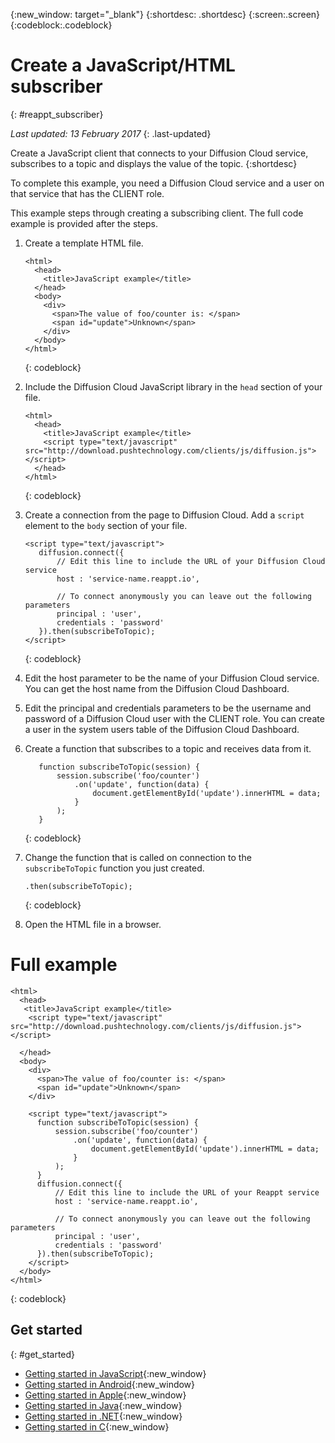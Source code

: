 {:new_window: target="_blank"}
{:shortdesc: .shortdesc}
{:screen:.screen}
{:codeblock:.codeblock}


# Create a JavaScript/HTML subscriber
{: #reappt_subscriber}

*Last updated: 13 February 2017*
{: .last-updated}


Create a JavaScript client that connects to your Diffusion Cloud service, subscribes to a topic and displays the value of the topic.
{:shortdesc}


To complete this example, you need a Diffusion Cloud service and a user on that service that has the CLIENT role. 


This example steps through creating a subscribing client. The full code example is provided after the steps.


1. Create a template HTML file.
   ```
   <html>
     <head>
       <title>JavaScript example</title>    
     </head>
     <body>
       <div>
         <span>The value of foo/counter is: </span>
         <span id="update">Unknown</span>
       </div>
     </body>
   </html>
   ```
   {: codeblock}

2. Include the Diffusion Cloud JavaScript library in the `head` section of your file.
   ```
   <html>
     <head>
       <title>JavaScript example</title>
       <script type="text/javascript" src="http://download.pushtechnology.com/clients/js/diffusion.js"></script>
     </head>
   </html>
   ```
   {: codeblock}

3. Create a connection from the page to Diffusion Cloud. Add a `script` element to the `body` section of your file.
   ```
   <script type="text/javascript">
      diffusion.connect({
          // Edit this line to include the URL of your Diffusion Cloud service
          host : 'service-name.reappt.io',
          
          // To connect anonymously you can leave out the following parameters
          principal : 'user',
          credentials : 'password'
      }).then(subscribeToTopic);
   </script>
   ```
   {: codeblock}

4. Edit the host parameter to be the name of your Diffusion Cloud service.
   You can get the host name from the Diffusion Cloud Dashboard.

5. Edit the principal and credentials parameters to be the username and password of a Diffusion Cloud user with the CLIENT role.
   You can create a user in the system users table of the Diffusion Cloud Dashboard.

6. Create a function that subscribes to a topic and receives data from it.
   ```
      function subscribeToTopic(session) {
          session.subscribe('foo/counter')
              .on('update', function(data) {
                  document.getElementById('update').innerHTML = data;
              }
          );
      }
   ```
   {: codeblock}

7. Change the function that is called on connection to the `subscribeToTopic` function you just created.
   ```
   .then(subscribeToTopic);

   ```
   {: codeblock}

8. Open the HTML file in a browser.



# Full example 
```
<html>
  <head>
   <title>JavaScript example</title>
    <script type="text/javascript" src="http://download.pushtechnology.com/clients/js/diffusion.js"></script>
    
  </head>
  <body>
    <div>
      <span>The value of foo/counter is: </span>
      <span id="update">Unknown</span>
    </div>

    <script type="text/javascript">
      function subscribeToTopic(session) {
          session.subscribe('foo/counter')
              .on('update', function(data) {
                  document.getElementById('update').innerHTML = data;
              }
          );
      }
      diffusion.connect({
          // Edit this line to include the URL of your Reappt service
          host : 'service-name.reappt.io',
          
          // To connect anonymously you can leave out the following parameters
          principal : 'user',
          credentials : 'password'
      }).then(subscribeToTopic);
    </script>
  </body>
</html>
```
{: codeblock}




## Get started
{: #get_started}

* [Getting started in JavaScript](http://docs.pushtechnology.com/cloud/latest/manual/html/developerguide/apis/javascript/getting_started.html){:new_window}
* [Getting started in Android](http://docs.pushtechnology.com/cloud/latest/manual/html/developerguide/apis/android/getting_started.html){:new_window}
* [Getting started in Apple](http://docs.pushtechnology.com/cloud/latest/manual/html/developerguide/apis/apple/getting_started.html){:new_window}
* [Getting started in Java](http://docs.pushtechnology.com/cloud/latest/manual/html/developerguide/apis/java/getting_started.html){:new_window}
* [Getting started in .NET](http://docs.pushtechnology.com/cloud/latest/manual/html/developerguide/apis/dotnet/getting_started.html){:new_window}
* [Getting started in C](http://docs.pushtechnology.com/cloud/latest/manual/html/developerguide/apis/c/getting_started_c.html){:new_window}

 
